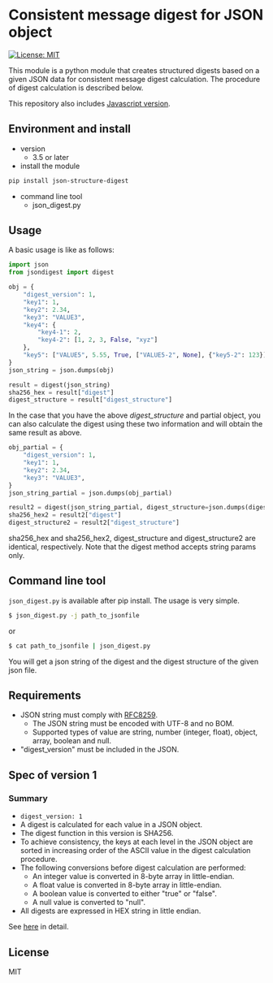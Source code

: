 Consistent message digest for JSON object
=====

[![License: MIT](https://img.shields.io/badge/License-MIT-yellow.svg)](https://opensource.org/licenses/MIT)

This module is a python module that creates structured digests based on a given JSON data for consistent message digest calculation. The procedure of digest calculation is described below.

This repository also includes [Javascript version](../javascript/README.md).


## Environment and install
* version
  - 3.5 or later
* install the module
```bash
pip install json-structure-digest
```
* command line tool
  - json_digest.py

## Usage

A basic usage is like as follows:
```python
import json
from jsondigest import digest

obj = {
    "digest_version": 1,
    "key1": 1,
    "key2": 2.34,
    "key3": "VALUE3",
    "key4": {
        "key4-1": 2,
        "key4-2": [1, 2, 3, False, "xyz"]
    },
    "key5": ["VALUE5", 5.55, True, ["VALUE5-2", None], {"key5-2": 123}]
}
json_string = json.dumps(obj)

result = digest(json_string)
sha256_hex = result["digest"]
digest_structure = result["digest_structure"]
```

In the case that you have the above *digest_structure* and partial object, you can also calculate the digest using these two information and will obtain the same result as above.

```python
obj_partial = {
    "digest_version": 1,
    "key1": 1,
    "key2": 2.34,
    "key3": "VALUE3",
}
json_string_partial = json.dumps(obj_partial)

result2 = digest(json_string_partial, digest_structure=json.dumps(digest_structure))
sha256_hex2 = result2["digest"]
digest_structure2 = result2["digest_structure"]
```

sha256_hex and sha256_hex2, digest_structure and digest_structure2  are identical, respectively. Note that the digest method accepts string params only. 


## Command line tool

```json_digest.py``` is available after pip install. The usage is very simple.
```bash
$ json_digest.py -j path_to_jsonfile
```
or
```bash
$ cat path_to_jsonfile | json_digest.py
```
You will get a json string of the digest and the digest structure of the given json file. 



## Requirements
* JSON string must comply with [RFC8259](https://tools.ietf.org/html/rfc8259).
  - The JSON string must be encoded with UTF-8 and no BOM.
  - Supported types of value are string, number (integer, float), object, array, boolean and null. 
* "digest_version" must be included in the JSON.



## Spec of version 1
### Summary
* ```digest_version: 1```
* A digest is calculated for each value in a JSON object.
* The digest function in this version is SHA256.
* To achieve consistency, the keys at each level in the JSON object are sorted in increasing order of the ASCII value in the digest calculation procedure.
* The following conversions before digest calculation are performed:
  - An integer value is converted in 8-byte array in little-endian. 
  - A float value is converted in 8-byte array in little-endian.
  - A boolean value is converted to either "true" or "false".
  - A null value is converted to "null".
* All digests are expressed in HEX string in little endian.



See [here](../README.md) in detail.


## License
MIT
